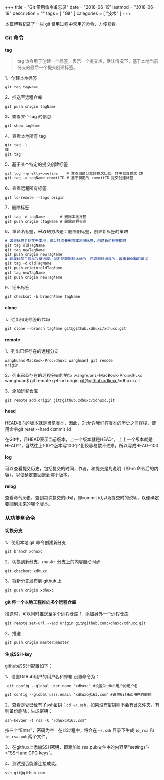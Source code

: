 +++
title = "Git 常用命令备忘录"
date = "2018-06-19"
lastmod = "2018-06-19"
description = ""
tags = [
    "Git"
]
categories = [
     "技术"
]
+++

本篇博客记录了一些 git 使用过程中常用的命令，方便查看。

<!--more-->

### Git 命令

#### tag
> tag 命令用于创建一个标签，表示一个提交点，默认情况下，基于本地当前分支的最后一个提交创建标签。

1、创建本地标签
```markdown
git tag tagName
```

2、推送至远程仓库
```markdown
git push origin tagName
```

3、查看某个 tag 的信息
```markdown
git show tagName
```

4、查看本地所有 tag
```markdown
git tag -l
或
git tag
```

5、基于某个特定的提交创建标签
```markdown
git log --pretty=oneline    # 查看当前分支的提交历史，其中包含提交 ID
git tag -a tagName commitID # 基于特定的 commitID 提交创建标签
```

6、查看远程所有标签
```markdown
git ls-remote --tags origin
```

7、删除标签
```markdown
git tag -d tagName       # 删除本地标签
git push origin :tagName # 删除远程标签
```

8、重命名标签，采取的方法是：删除旧标签，创建新标签的策略
```markdown
# 如果标签只存在于本地，那么只需要删除本地旧标签，创建新的标签即可
git tag oldTagName
git tag newTagName
git push origin newTagName
# 如果标签已经推送至远程，则不仅要删除本地的，还要删除远程的，再重新创建和推送
git tag -d oldTagName
git push origin:oldTagName
git tag newTagName
git push origin newTagName
```

9、迁出标签
```markdown
git checkout -b branchName tagName
```

#### clone
1、迁出指定标签的代码
```markdown
git clone --branch tagName git@github.xdhuxc/xdhuxc.git
```

#### remote
1、列出已经存在的远程分支
```markdown
wanghuans-MacBook-Pro:xdhuxc wanghuan$ git remote
origin
```

2、列出已经存在的远程分支的地址
wanghuans-MacBook-Pro:xdhuxc wanghuan$ git remote get-url origin
git@github.xdhuxc/xdhuxc.git

3、添加远程仓库
```markdown
git remote add origin git@github.xdhuxc/xdhuxc.git
```


#### head
HEAD指向的版本就是当前版本，因此，Git允许我们在版本的历史之间穿梭，使用命令git reset --hard commit_id

在Git中，用HEAD表示当前版本，上一个版本就是HEAD^，上上一个版本就是HEAD^^，当然往上100个版本写100个^比较容易数不过来，所以写成HEAD~100

#### log
可以查看提交历史，包括提交的时间，作者，和提交是的说明（即-m 命令后的内容），以便确定要回退到哪个版本。

#### relog
查看命令历史，查到每次提交的id号，即commit id,以及提交时的说明，以便确定要回到未来的哪个版本。


### 从功能到命令
#### 切换分支
1、使用本地 git 命令创建新分支
```markdown
git branch xdhuxc
```
2、切换到新分支，master 分支上的内容自动同步
```markdown
git checkout xdhuxc
```
3、将新分支发布到 github 上
```markdown
git push origin xdhuxc
```
#### git 将一个本地工程推向多个远程仓库
推送时，可以同时推送至多个远程仓库
1、添加另外一个远程仓库
```markdown
git remote set-url --add origin git@github.com:xdhuxc/xdhuxc.git
```
2、推送
```markdown
git push origin master:master
```

#### 生成SSH-key
github的SSH配置如下：

1、设置GitHub用户的用户名和邮箱
设置命令为：
```markdown
 git config --global user.name "xdhuxc" #设置GitHub用户的用户名

git config --global user.email "xdhuxc@163.com" #设置GitHub用户的邮箱
```
2、查看是否已经有了ssh密钥：`cd ~/.ssh`，如果没有密钥则不会有此文件夹，有则备份删除；生成密钥：
```markdown
ssh-keygen -t rsa -C "xdhuxc@163.com"
```
按三个“Enter”，密码为空，在此过程中，将会在 `~/.ssh` 目录下生成 `id_rsa` 和 `id_rsa.pub` 两个文件。

3、在github上添加SSH密钥，即添加id_rsa.pub文件中的内容至“settings”->“SSH and GPG keys”。

4、测试是否能够连接成功。
```markdown
ssh git@github.com
```
